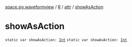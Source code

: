 [space.siy.waveformview](../../index.md) / [R](../index.md) / [attr](index.md) / [showAsAction](./show-as-action.md)

# showAsAction

`static var showAsAction: `[`Int`](https://kotlinlang.org/api/latest/jvm/stdlib/kotlin/-int/index.html)
`static var showAsAction: `[`Int`](https://kotlinlang.org/api/latest/jvm/stdlib/kotlin/-int/index.html)